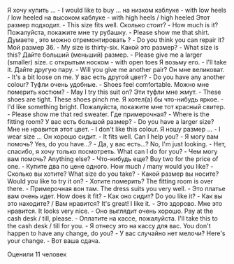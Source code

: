 
Я хочу купить ... - I would like to buy ...
на низком каблуке - with low heels / low heeled
на высоком каблуке - with high heels / high heeled
Этот размер подходит. - This size fits well.
Сколько стоит? - How much is it?
Пожалуйста, покажите мне ту рубашку. - Please show me that shirt.
Думаете , это можно отремонтировать ? - Do you think you can repair it?
Мой размер 36. - My size is thirty-six.
Какой это размер? - What size is this?
Дайте больший (меньший) размер. - Please give me a larger (smaller) size.
с открытым носком - with open toes
Я возьму его. - I'll take it.
Дайте другую пару. - Will you give me another pair?
Он мне великоват. - It's a bit loose on me.
У вас есть другой цвет? - Do you have any another colour?
Туфли очень удобные. - Shoes feel comfortable.
Можно мне померить костюм? - May I try this suit on?
Эти туфли мне жмут. - These shoes are tight.
These shoes pinch me.
Я хотел(а) бы что-нибудь яркое. - I'd like something bright.
Пожалуйста, покажите мне тот красный свитер. - Please show me that red sweater.
Где примерочная? - Where is the fitting room?
У вас есть большой размер? - Do you have a larger size?
Мне не нравится этот цвет. - I don't like this colour.
Я ношу размер ... - I wear size ...
Он хорошо сидит. - It fits well.
Can I help you? - Я могу вам помочь?
Yes, do you have...? - Да, у вас есть...?
No, I'm just looking. - Нет, спасибо, я хочу только посмотреть.
What can I do for you? - Чем могу вам помочь?
Anything else? - Что-нибудь еще?
Buy two for the price of one. - Купите два по цене одного.
How much / many would you like? - Сколько вы хотите?
What size do you take? - Какой размер вы носите?
Would you like to try it on? - Хотите померить?
The fitting room is over there. - Примерочная вон там.
The dress suits you very well. - Это платье вам очень идет.
How does it fit? - Как оно сидит?
Do you like it? - Как вы это находите? / Вам нравится?
It's great! I like it. - Это здорово. Мне это нравится.
It looks very nice. - Оно выглядит очень хорошо.
Pay at the cash desk / till, please. - Оплатите на кассе, пожалуйста.
I'll take this to the cash desk / till for you. - Я отнесу это на кассу для вас.
You don't happen to have any change, do you? - У вас случайно нет мелочи?
Here's your change. - Вот ваша сдача.

Оценили 11 человек
